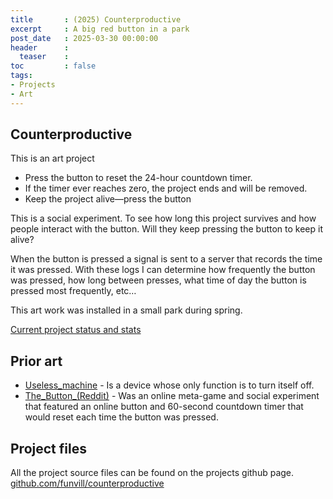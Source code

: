 ```yaml
---
title       : (2025) Counterproductive
excerpt     : A big red button in a park
post_date   : 2025-03-30 00:00:00
header      :
  teaser    : 
toc         : false
tags:
- Projects
- Art
---
```


## Counterproductive

This is an art project

- Press the button to reset the 24-hour countdown timer.
- If the timer ever reaches zero, the project ends and will be removed.
- Keep the project alive—press the button

This is a social experiment. To see how long this project survives and how people interact with the button. Will they keep pressing the button to keep it alive?

When the button is pressed a signal is sent to a server that records the time it was pressed. With these logs I can determine how frequently the button was pressed, how long between presses, what time of day the button is pressed most frequently, etc…

This art work was installed in a small park during spring.

[Current project status and stats](https://blog.abluestar.com/other/counterproductive.html)

## Prior art

- [Useless_machine](https://en.m.wikipedia.org/wiki/Useless_machine) - Is a device whose only function is to turn itself off.
- [The_Button_(Reddit)](https://en.m.wikipedia.org/wiki/The_Button_(Reddit)) - Was an online meta-game and social experiment that featured an online button and 60-second countdown timer that would reset each time the button was pressed.

## Project files

All the project source files can be found on the projects github page. [github.com/funvill/counterproductive](https://github.com/funvill/counterproductive)
